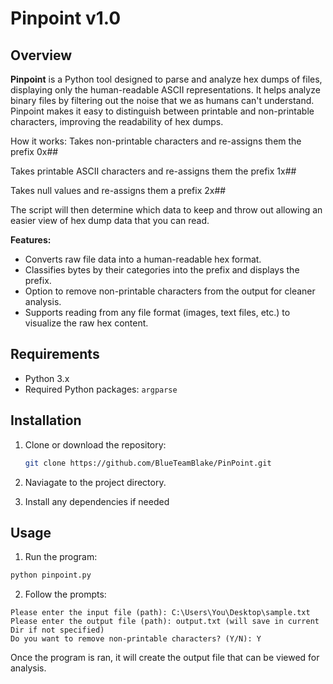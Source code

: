 # Pinpoint v1.0 

## Overview

**Pinpoint** is a Python tool designed to parse and analyze hex dumps of files, displaying only the human-readable ASCII representations. It helps analyze binary files by filtering out the noise that we as humans can't understand. Pinpoint makes it easy to distinguish between printable and non-printable characters, improving the readability of hex dumps.

How it works:
Takes non-printable characters and re-assigns them the prefix 0x##

Takes printable ASCII characters and re-assigns them the prefix 1x##

Takes null values and re-assigns them a prefix 2x##

The script will then determine which data to keep and throw out allowing an easier view of hex dump data that you can read.

**Features:**
- Converts raw file data into a human-readable hex format.
- Classifies bytes by their categories into the prefix and displays the prefix.
- Option to remove non-printable characters from the output for cleaner analysis.
- Supports reading from any file format (images, text files, etc.) to visualize the raw hex content.

## Requirements

- Python 3.x
- Required Python packages: `argparse`

## Installation

1. Clone or download the repository:
   ```bash
   git clone https://github.com/BlueTeamBlake/PinPoint.git

2. Naviagate to the project directory.

3. Install any dependencies if needed

## Usage

1. Run the program:
```bash
python pinpoint.py
```
2. Follow the prompts:
```
Please enter the input file (path): C:\Users\You\Desktop\sample.txt
Please enter the output file (path): output.txt (will save in current Dir if not specified)
Do you want to remove non-printable characters? (Y/N): Y
```

Once the program is ran, it will create the output file that can be viewed for analysis. 
   

